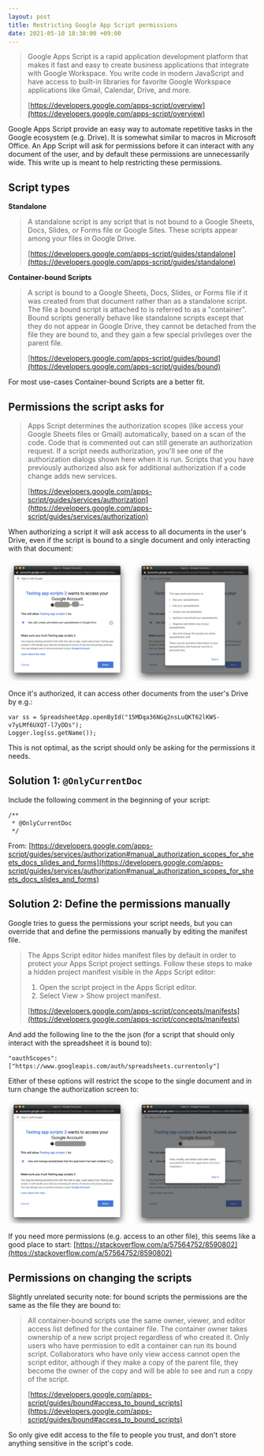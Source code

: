 ```yaml
---
layout: post
title: Restricting Google App Script permissions
date: 2021-05-10 18:30:00 +09:00
---
```


> Google Apps Script is a rapid application development platform that makes it fast and easy to create business applications that integrate with Google Workspace. You write code in modern JavaScript and have access to built-in libraries for favorite Google Workspace applications like Gmail, Calendar, Drive, and more.
>
> [https://developers.google.com/apps-script/overview](https://developers.google.com/apps-script/overview)

Google Apps Script provide an easy way to automate repetitive tasks in the Google ecosystem (e.g. Drive). It is somewhat similar to macros in Microsoft Office. An App Script will ask for permissions before it can interact with any document of the user, and by default these permissions are unnecessarily wide. This write up is meant to help restricting these permissions.

## Script types

**Standalone**

> A standalone script is any script that is not bound to a Google Sheets, Docs, Slides, or Forms file or Google Sites. These scripts appear among your files in Google Drive.
>
> [https://developers.google.com/apps-script/guides/standalone](https://developers.google.com/apps-script/guides/standalone)

**Container-bound Scripts**

> A script is bound to a Google Sheets, Docs, Slides, or Forms file if it was created from that document rather than as a standalone script. The file a bound script is attached to is referred to as a "container". Bound scripts generally behave like standalone scripts except that they do not appear in Google Drive, they cannot be detached from the file they are bound to, and they gain a few special privileges over the parent file.
>
>[https://developers.google.com/apps-script/guides/bound](https://developers.google.com/apps-script/guides/bound)

For most use-cases Container-bound Scripts are a better fit.

## Permissions the script asks for

> Apps Script determines the authorization scopes (like access your Google Sheets files or Gmail) automatically, based on a scan of the code. Code that is commented out can still generate an authorization request. If a script needs authorization, you'll see one of the authorization dialogs shown here when it is run. Scripts that you have previously authorized also ask for additional authorization if a code change adds new services.
>
> [https://developers.google.com/apps-script/guides/services/authorization](https://developers.google.com/apps-script/guides/services/authorization)

When authorizing a script it will ask access to all documents in the user's Drive, even if the script is bound to a single document and only interacting with that document:

![](assets/2021-05-10-restricting-google-app-script-permissions/originalpermissions.png)

Once it's authorized, it can access other documents from the user's Drive by e.g.:

```
var ss = SpreadsheetApp.openById("15MDqa36NGq2nsLuQKT62lKWS-v7yLMf6UXQT-l7yDDs");
Logger.log(ss.getName());
```

This is not optimal, as the script should only be asking for the permissions it needs.

## Solution 1: `@OnlyCurrentDoc`
Include the following comment in the beginning of your script:

```
/**
 * @OnlyCurrentDoc
 */
```

From: [https://developers.google.com/apps-script/guides/services/authorization#manual_authorization_scopes_for_sheets_docs_slides_and_forms](https://developers.google.com/apps-script/guides/services/authorization#manual_authorization_scopes_for_sheets_docs_slides_and_forms)

## Solution 2: Define the permissions manually

Google tries to guess the permissions your script needs, but you can override that and define the permissions manually by editing the manifest file.

> The Apps Script editor hides manifest files by default in order to protect your Apps Script project settings. Follow these steps to make a hidden project manifest visible in the Apps Script editor:
>
> 1. Open the script project in the Apps Script editor.
> 2. Select View > Show project manifest.
>
> [https://developers.google.com/apps-script/concepts/manifests](https://developers.google.com/apps-script/concepts/manifests)

And add the following line to the the json (for a script that should only interact with the spreadsheet it is bound to):

```
"oauthScopes": ["https://www.googleapis.com/auth/spreadsheets.currentonly"]
```

Either of these options will restrict the scope to the single document and in turn change the authorization screen to:

![](assets/2021-05-10-restricting-google-app-script-permissions/newpermissions.png)

If you need more permissions (e.g. access to an other file), this seems like a good place to start: [https://stackoverflow.com/a/57564752/8590802](https://stackoverflow.com/a/57564752/8590802)

## Permissions on changing the scripts

Slightly unrelated security note: for bound scripts the permissions are the same as the file they are bound to:  

> All container-bound scripts use the same owner, viewer, and editor access list defined for the container file. The container owner takes ownership of a new script project regardless of who created it. Only users who have permission to edit a container can run its bound script. Collaborators who have only view access cannot open the script editor, although if they make a copy of the parent file, they become the owner of the copy and will be able to see and run a copy of the script.
>
> [https://developers.google.com/apps-script/guides/bound#access_to_bound_scripts](https://developers.google.com/apps-script/guides/bound#access_to_bound_scripts)

So only give edit access to the file to people you trust, and don't store anything sensitive in the script's code.
